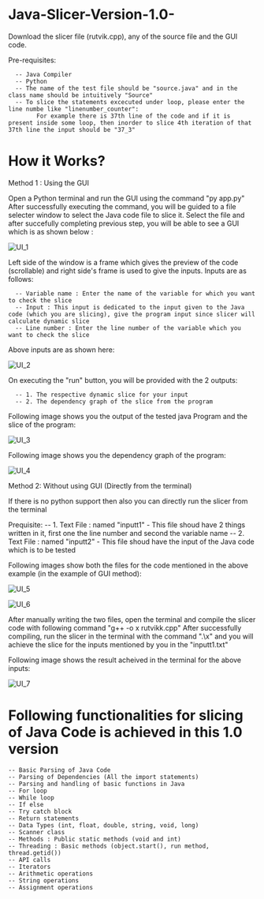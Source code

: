 # Java-Slicer-Version-1.0-
Download the slicer file (rutvik.cpp), any of the source file and the GUI code.

Pre-requisites:
    
      -- Java Compiler
      -- Python
      -- The name of the test file should be "source.java" and in the class name should be intuitively "Source"
      -- To slice the statements excecuted under loop, please enter the line numbe like "linenumber_counter":
            For example there is 37th line of the code and if it is present inside some loop, then inorder to slice 4th iteration of that 37th line the input should be "37_3" 

        
# How it Works?

Method 1 : Using the GUI 

Open a Python terminal and run the GUI using the command "py app.py"
After successfully executing the command, you will be guided to a file selecter window to select the Java code file to slice it.
Select the file and after succefully completing previous step, you will be able to see a GUI which is as shown below :

![UI_1](https://user-images.githubusercontent.com/34269503/116076551-013b8700-a6b2-11eb-8922-63e79a161bc2.jpg)

Left side of the window is a frame which gives the preview of the code (scrollable) and right side's frame is used to give the inputs.
Inputs are as follows:

      -- Variable name : Enter the name of the variable for which you want to check the slice
      -- Input : This input is dedicated to the input given to the Java code (which you are slicing), give the program input since slicer will calculate dynamic slice
      -- Line number : Enter the line number of the variable which you want to check the slice

Above inputs are as shown here:

![UI_2](https://user-images.githubusercontent.com/34269503/116076911-7c04a200-a6b2-11eb-84db-b109a9acc908.png)

On executing the "run" button, you will be provided with the 2 outputs:

      -- 1. The respective dynamic slice for your input
      -- 2. The dependency graph of the slice from the program
      
Following image shows you the output of the tested java Program and the slice of the program:

![UI_3](https://user-images.githubusercontent.com/34269503/116077200-d6056780-a6b2-11eb-870c-c100e1f24c88.png)

Following image shows you the dependency graph of the program:

![UI_4](https://user-images.githubusercontent.com/34269503/116077336-00572500-a6b3-11eb-9a78-af6a4cb617fc.png)

Method 2: Without using GUI (Directly from the terminal)

If there is no python support then also you can directly run the slicer from the terminal

  Prequisite:
      -- 1. Text File : named "inputt1" - This file shoud have 2 things written in it, first one the line number and second the variable name
      -- 2. Text File : named "inputt2" - This file shoud have the input of the Java code which is to be tested
      
Following images show both the files for the code mentioned in the above example (in the example of GUI method):

![UI_5](https://user-images.githubusercontent.com/34269503/116078495-4fea2080-a6b4-11eb-923b-c7a1ad38264e.png)

![UI_6](https://user-images.githubusercontent.com/34269503/116078521-58425b80-a6b4-11eb-8c89-3fa38473a9f1.png)

After manually writing the two files, open the terminal and compile the slicer code with following command "g++ -o x rutvikk.cpp"
After successfully compiling, run the slicer in the terminal with the command ".\x" and you will achieve the slice for the inputs mentioned by you in the "inputt1.txt"

Following image shows the result acheived in the terminal for the above inputs:

![UI_7](https://user-images.githubusercontent.com/34269503/116078795-aa837c80-a6b4-11eb-95be-8644e7db1f2e.png)


# Following functionalities for slicing of Java Code is achieved in this 1.0 version

    -- Basic Parsing of Java Code
    -- Parsing of Dependencies (All the import statements)
    -- Parsing and handling of basic functions in Java
    -- For loop
    -- While loop
    -- If else
    -- Try catch block
    -- Return statements
    -- Data Types (int, float, double, string, void, long)
    -- Scanner class
    -- Methods : Public static methods (void and int)
    -- Threading : Basic methods (object.start(), run method, thread.getid())
    -- API calls
    -- Iterators
    -- Arithmetic operations
    -- String operations
    -- Assignment operations
    
    















      
